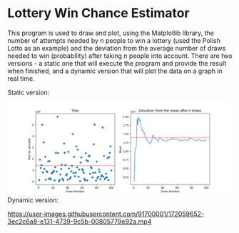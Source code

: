 # Lottery Win Chance Estimator

This program is used to draw and plot, using the Matplotlib library, the number of attempts needed by n people to win a lottery (used the Polish Lotto as an example) and the deviation from the average number of draws needed to win (probability) after taking n people into account. There are two versions - a static one that will execute the program and provide the result when finished, and a dynamic version that will plot the data on a graph in real time.

Static version:

  <img src="./ex_result_figure.png" alt="showcase" width=950/>
<br />
Dynamic version:

<br />
<p align="center">


https://user-images.githubusercontent.com/91700001/172059652-3ec2c6a8-e131-4739-9c5b-00805779e92a.mp4


</p>
